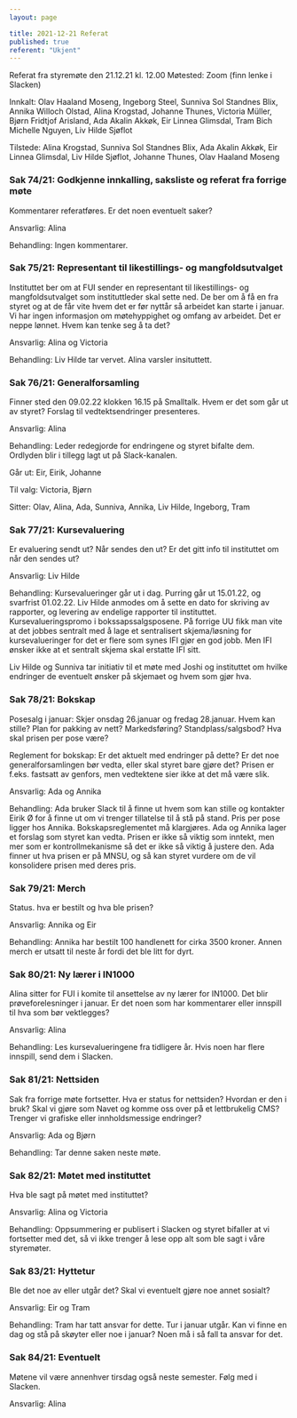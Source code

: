 ```yaml
---
layout: page

title: 2021-12-21 Referat
published: true
referent: "Ukjent"
---
```


Referat fra styremøte den 21.12.21 kl. 12.00
Møtested: Zoom (finn lenke i Slacken)

Innkalt: Olav Haaland Moseng, Ingeborg Steel, Sunniva Sol Standnes Blix, Annika Willoch Olstad, Alina Krogstad, Johanne Thunes, Victoria Müller, Bjørn Fridtjof Arisland, Ada Akalin Akkøk, Eir Linnea Glimsdal, Tram Bich Michelle Nguyen, Liv Hilde Sjøflot

Tilstede: Alina Krogstad, Sunniva Sol Standnes Blix, Ada Akalin Akkøk, Eir Linnea Glimsdal, Liv Hilde Sjøflot, Johanne Thunes, Olav Haaland Moseng

### Sak 74/21: Godkjenne innkalling, saksliste og referat fra forrige møte

Kommentarer referatføres. Er det noen eventuelt saker?

Ansvarlig: Alina

Behandling: Ingen kommentarer.

### Sak 75/21: Representant til likestillings- og mangfoldsutvalget

Instituttet ber om at FUI sender en representant til likestillings- og mangfoldsutvalget som instituttleder skal sette ned. De ber om å få en fra styret og at de får vite hvem det er før nyttår så arbeidet kan starte i januar. Vi har ingen informasjon om møtehyppighet og omfang av arbeidet. Det er neppe lønnet. Hvem kan tenke seg å ta det?

Ansvarlig: Alina og Victoria

Behandling: Liv Hilde tar vervet. Alina varsler insituttett.

### Sak 76/21: Generalforsamling

Finner sted den 09.02.22 klokken 16.15 på Smalltalk. Hvem er det som går ut av styret? Forslag til vedtektsendringer presenteres.

Ansvarlig: Alina

Behandling: Leder redegjorde for endringene og styret bifalte dem. Ordlyden blir i tillegg lagt ut på Slack-kanalen.

Går ut: Eir, Eirik, Johanne

Til valg: Victoria, Bjørn

Sitter: Olav, Alina, Ada, Sunniva, Annika, Liv Hilde, Ingeborg, Tram

### Sak 77/21: Kursevaluering

Er evaluering sendt ut? Når sendes den ut? Er det gitt info til instituttet om når den sendes ut?

Ansvarlig: Liv Hilde

Behandling: Kursevalueringer går ut i dag. Purring går ut 15.01.22, og svarfrist 01.02.22. Liv Hilde anmodes om å sette en dato for skriving av rapporter, og levering av endelige rapporter til instituttet. Kursevalueringspromo i bokssapssalgsposene. På forrige UU fikk man vite at det jobbes sentralt med å lage et sentralisert skjema/løsning for kursevalueringer for det er flere som synes IFI gjør en god jobb. Men IFI ønsker ikke at et sentralt skjema skal erstatte IFI sitt.

Liv Hilde og Sunniva tar initiativ til et møte med Joshi og instituttet om hvilke endringer de eventuelt ønsker på skjemaet og hvem som gjør hva.

### Sak 78/21: Bokskap

Posesalg i januar: Skjer onsdag 26.januar og fredag 28.januar. Hvem kan stille? Plan for pakking av nett? Markedsføring? Standplass/salgsbod? Hva skal prisen per pose være?

Reglement for bokskap: Er det aktuelt med endringer på dette? Er det noe generalforsamlingen bør vedta, eller skal styret bare gjøre det? Prisen er f.eks. fastsatt av genfors, men vedtektene sier ikke at det må være slik.

Ansvarlig: Ada og Annika

Behandling: Ada bruker Slack til å finne ut hvem som kan stille og kontakter Eirik Ø for å finne ut om vi trenger tillatelse til å stå på stand. Pris per pose ligger hos Annika. Bokskapsreglementet må klargjøres. Ada og Annika lager et forslag som styret kan vedta. Prisen er ikke så viktig som inntekt, men mer som er kontrollmekanisme så det er ikke så viktig å justere den. Ada finner ut hva prisen er på MNSU, og så kan styret vurdere om de vil konsolidere prisen med deres pris.

### Sak 79/21: Merch

Status. hva er bestilt og hva ble prisen?

Ansvarlig: Annika og Eir

Behandling: Annika har bestilt 100 handlenett for cirka 3500 kroner. Annen merch er utsatt til neste år fordi det ble litt for dyrt.

### Sak 80/21: Ny lærer i IN1000

Alina sitter for FUI i komite til ansettelse av ny lærer for IN1000. Det blir prøveforelesninger i januar. Er det noen som har kommentarer eller innspill til hva som bør vektlegges?

Ansvarlig: Alina

Behandling: Les kursevalueringene fra tidligere år. Hvis noen har flere innspill, send dem i Slacken.

### Sak 81/21: Nettsiden

Sak fra forrige møte fortsetter. Hva er status for nettsiden? Hvordan er den i bruk? Skal vi gjøre som Navet og komme oss over på et lettbrukelig CMS? Trenger vi grafiske eller innholdsmessige endringer?

Ansvarlig: Ada og Bjørn

Behandling: Tar denne saken neste møte.

### Sak 82/21: Møtet med instituttet

Hva ble sagt på møtet med instituttet?

Ansvarlig: Alina og Victoria

Behandling: Oppsummering er publisert i Slacken og styret bifaller at vi fortsetter med det, så vi ikke trenger å lese opp alt som ble sagt i våre styremøter.

### Sak 83/21: Hyttetur

Ble det noe av eller utgår det? Skal vi eventuelt gjøre noe annet sosialt?

Ansvarlig: Eir og Tram

Behandling: Tram har tatt ansvar for dette. Tur i januar utgår. Kan vi finne en dag og stå på skøyter eller noe i januar? Noen må i så fall ta ansvar for det.

### Sak 84/21: Eventuelt

Møtene vil være annenhver tirsdag også neste semester. Følg med i Slacken.

Ansvarlig: Alina
